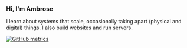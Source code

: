
### Hi, I'm Ambrose

I learn about systems that scale, occasionally taking apart (physical and digital) things. I also build websites and run servers.

[![GitHub metrics](https://metrics.lecoq.io/serverwentdown?languages=1&followup=1)](https://github.com/lowlighter/metrics)
